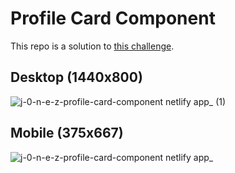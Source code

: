 # Profile Card Component
This repo is a solution to [this challenge](https://www.frontendmentor.io/challenges/profile-card-component-cfArpWshJ).

## Desktop (1440x800)
![j-0-n-e-z-profile-card-component netlify app_ (1)](https://github.com/j-0-n-e-z/profile-card-component/assets/46866168/21cbcea9-b80c-441e-a8ed-a2f1a7615d1a)

## Mobile (375x667)
![j-0-n-e-z-profile-card-component netlify app_](https://github.com/j-0-n-e-z/profile-card-component/assets/46866168/76be9ce8-bca2-4e9b-9ffe-61d8d9f6d395)
